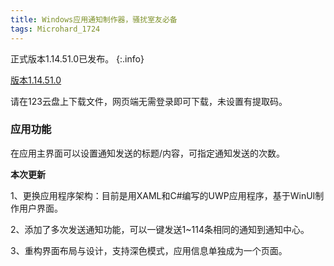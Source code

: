 ```yaml
---
title: Windows应用通知制作器，骚扰室友必备
tags: Microhard_1724
---
```


正式版本1.14.51.0已发布。
{:.info}

[版本1.14.51.0](https://www.123pan.com/s/zF07Vv-j0hWd.html)

请在123云盘上下载文件，网页端无需登录即可下载，未设置有提取码。

### 应用功能

在应用主界面可以设置通知发送的标题/内容，可指定通知发送的次数。

**本次更新**

1、更换应用程序架构：目前是用XAML和C#编写的UWP应用程序，基于WinUI制作用户界面。

2、添加了多次发送通知功能，可以一键发送1~114条相同的通知到通知中心。

3、重构界面布局与设计，支持深色模式，应用信息单独成为一个页面。
